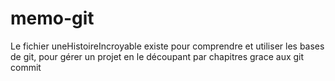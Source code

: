 # memo-git
Le fichier uneHistoireIncroyable existe pour comprendre et utiliser les bases de git, pour gérer un projet en le découpant par chapitres grace aux git commit